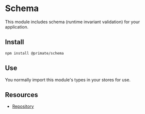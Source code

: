 # Schema

This module includes schema (runtime invariant validation) for your
application.

## Install

`npm install @primate/schema`

## Use

You normally import this module's types in your stores for use.

## Resources

* [Repository][repo]

[repo]: https://github.com/primatejs/primate/tree/master/packages/schema

